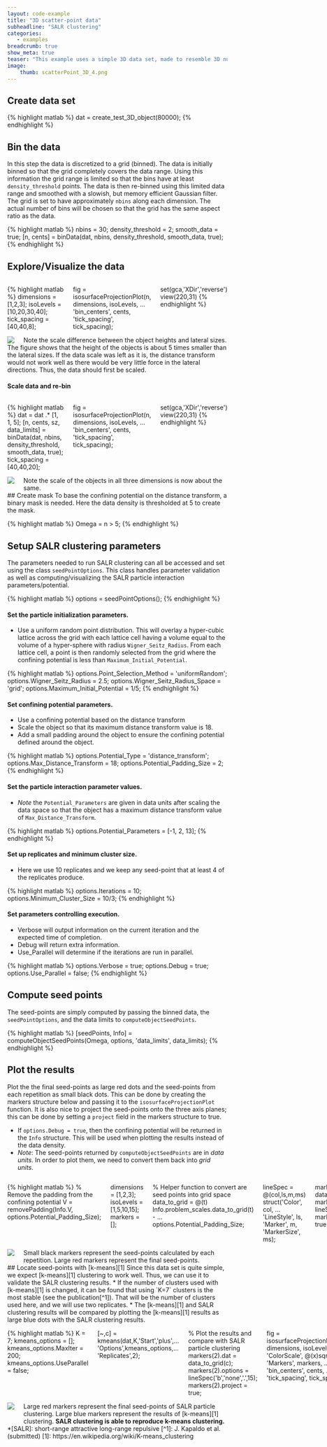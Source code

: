```yaml
---
layout: code-example
title: "3D scatter-point data"
subheadline: "SALR clustering"
categories:
   - examples
breadcrumb: true
show_meta: true
teaser: "This example uses a simple 3D data set, made to resemble 3D nuclei, for the purpose of validating the SALR particle clustering result with the k-means clustering result. The confining potential will be based on the distance transform, and all parameters for the SALR clustering, other than the particle's initial locations, will be exactly the same as those used for the 2D nuclei example."
image:
    thumb: scatterPoint_3D_4.png
---
```

 
## Create data set
 
{% highlight matlab %}
dat = create_test_3D_object(80000);
{% endhighlight %}
 
## Bin the data
 In this step the data is discretized to a grid (binned). The data is
 initially binned so that the grid completely covers the data range. Using
 this information the grid range is limited so that the bins have at least
 `density_threshold` points. The data is then re-binned using this limited
 data range and smoothed with a slowish, but memory efficient Gaussian
 filter. The grid is set to have approximately `nbins` along each
 dimension. The actual number of bins will be chosen so that the grid has
 the same aspect ratio as the data.
 
{% highlight matlab %}
nbins = 30;
density_threshold = 2;
smooth_data = true;
[n, cents] = binData(dat, nbins, density_threshold, smooth_data, true);
{% endhighlight %}
 
## Explore/Visualize the data
<div class="row">
<div class="medium-7 columns t30" markdown="1">
 
{% highlight matlab %}
dimensions = [1,2,3];
isoLevels = [10,20,30,40];
tick_spacing = [40,40,8];

fig = isosurfaceProjectionPlot(n, dimensions, isoLevels, ...
    'bin_centers', cents, 'tick_spacing', tick_spacing);

set(gca,'XDir','reverse')
view(220,31)
{% endhighlight %}
 
</div>
<div class="medium-5 columns t30">
 
<img src="\images\scatterPoint_3D_1.png">
<figcaption class="text-right">
Note the scale difference between the object heights and lateral sizes.
</figcaption>
 
</div>
</div>
 The figure shows that the height of the objects is about 5 times smaller
 than the lateral sizes. If the data scale was left as it is, the
 distance transform would not work well as there would be very little
 force in the lateral directions. Thus, the data should first be scaled.

#### Scale data and re-bin
<div class="row">
<div class="medium-7 columns t30" markdown="1">
 
{% highlight matlab %}
dat = dat .* [1, 1, 5];
[n, cents, sz, data_limits] = binData(dat, nbins, density_threshold, smooth_data, true);
tick_spacing = [40,40,20];

fig = isosurfaceProjectionPlot(n, dimensions, isoLevels, ...
    'bin_centers', cents, 'tick_spacing', tick_spacing);

set(gca,'XDir','reverse')
view(220,31)
{% endhighlight %}
 
</div>
<div class="medium-5 columns t30">
 
<img src="\images\scatterPoint_3D_2.png">
<figcaption class="text-right">
Note the scale of the objects in all three dimensions is now about the same.
</figcaption>
 
</div>
</div>
## Create mask
 To base the confining potential on the distance transform, a binary mask
 is needed. Here the data density is thresholded at 5 to create the mask.
 
{% highlight matlab %}
Omega = n > 5;
{% endhighlight %}
 
## Setup SALR clustering parameters
 The parameters needed to run SALR clustering can all be accessed and set
 using the class `seedPointOptions`. This class handles parameter
 validation as well as computing/visualizing the SALR particle interaction
 parameters/potential.
 
{% highlight matlab %}
options = seedPointOptions();
{% endhighlight %}
 
#### Set the particle initialization parameters.

 * Use a uniform random point distribution. This will overlay a
 hyper-cubic lattice across the grid with each lattice cell having a
 volume equal to the volume of a hyper-sphere with radius
 `Wigner_Seitz_Radius`. From each lattice cell, a point is then randomly
 selected from the grid where the confining potential is less than
 `Maximum_Initial_Potential`.
 
{% highlight matlab %}
options.Point_Selection_Method = 'uniformRandom';
options.Wigner_Seitz_Radius = 2.5;
options.Wigner_Seitz_Radius_Space = 'grid';
options.Maximum_Initial_Potential = 1/5;
{% endhighlight %}
 
#### Set confining potential parameters.

 * Use a confining potential based on the distance transform
 * Scale the object so that its maximum distance transform value is 18.
 * Add a small padding around the object to ensure the confining potential
 defined around the object.
 
{% highlight matlab %}
options.Potential_Type = 'distance_transform';
options.Max_Distance_Transform = 18;
options.Potential_Padding_Size = 2;
{% endhighlight %}
 
#### Set the particle interaction parameter values.

 * _Note_ the `Potential_Parameters` are given in data units after scaling
 the data space so that the object has a maximum distance transform value
 of `Max_Distance_Transform`.
 
{% highlight matlab %}
options.Potential_Parameters = [-1, 2, 13];
{% endhighlight %}
 
#### Set up replicates and minimum cluster size.

 * Here we use 10 replicates and we keep any seed-point that at least 4 of
   the replicates produce.
 
{% highlight matlab %}
options.Iterations = 10;
options.Minimum_Cluster_Size = 10/3;
{% endhighlight %}
 
#### Set parameters controlling execution.

 * Verbose will output information on the current iteration and the
 expected time of completion.
 * Debug will return extra information.
 * Use_Parallel will determine if the iterations are run in parallel.
 
{% highlight matlab %}
options.Verbose = true;
options.Debug = true;
options.Use_Parallel = false;
{% endhighlight %}
 
## Compute seed points
 The seed-points are simply computed by passing the binned data, the
 `seedPointOptions`, and the data limits to `computeObjectSeedPoints`.
 
{% highlight matlab %}
[seedPoints, Info] = computeObjectSeedPoints(Omega, options, 'data_limits', data_limits);
{% endhighlight %}
 
## Plot the results
 Plot the the final seed-points as large red dots and the seed-points from
 each repetition as small black dots. This can be done by creating the
 markers structure below and passing it to the `isosurfaceProjectionPlot`
 function. It is also nice to project the seed-points onto the three axis
 planes; this can be done by setting a `project` field in the markers
 structure to true.
 * If `options.Debug = true`, then the confining potential will be
 returned in the `Info` structure. This will be used when plotting the
 results instead of the data density.
 * _Note_: The seed-points returned by `computeObjectSeedPoints` are in
 _data units_. In order to plot them, we need to convert them back into
 _grid units_.
<div class="row">
<div class="medium-7 columns t30" markdown="1">
 
{% highlight matlab %}
% Remove the padding from the confining potential
V = removePadding(Info.V, options.Potential_Padding_Size);

dimensions = [1,2,3];
isoLevels = [1,5,10,15];
markers = [];

% Helper function to convert are seed points into grid space
data_to_grid = @(t) Info.problem_scales.data_to_grid(t) - ...
    options.Potential_Padding_Size;

lineSpec = @(col,ls,m,ms) struct('Color', col, ...
    'LineStyle', ls, 'Marker', m, 'MarkerSize', ms);

markers(3).dat = data_to_grid(seedPoints);
markers(3).options = lineSpec('r','none','.',15);
markers(3).project = true;

markers(1).dat = data_to_grid(Info.seedPoints_n);
markers(1).options = lineSpec('k','none','.',4);
markers(1).project = true;

fig = isosurfaceProjectionPlot(1./V, dimensions, isoLevels, ...
    'ColorScale', @(x)sqrt(x), ...
    'Markers', markers, ...
    'bin_centers', cents, ...
    'tick_spacing', tick_spacing);

set(gca,'XDir','reverse')
view(220,31)
{% endhighlight %}
 
</div>
<div class="medium-5 columns t30">
 
<img src="\images\scatterPoint_3D_3.png">
<figcaption class="text-right">
Small black markers represent the seed-points calculated by each repetition. Large red markers represent the final seed-points.
</figcaption>
 
</div>
</div>
## Locate seed-points with [k-means][1]
 Since this data set is quite simple, we expect [k-means][1] clustering to
 work well. Thus, we can use it to validate the SALR clustering results.
 * If the number of clusters used with [k-means][1] is changed, it can be
 found that using `K=7` clusters is the most stable (see the
 publication[^1]). That will be the number of clusters used here, and we
 will use two replicates.
 * The [k-means][1] and SALR clustering results will be compared by
 plotting the [k-means][1] results as large blue dots with the SALR
 clustering results.
<div class="row">
<div class="medium-7 columns t30" markdown="1">
 
{% highlight matlab %}
K = 7;
kmeans_options = [];
kmeans_options.MaxIter = 200;
kmeans_options.UseParallel = false;

[~,c] = kmeans(dat,K,'Start','plus',...
                     'Options',kmeans_options,...
                     'Replicates',2);

% Plot the results and compare with SALR particle clustering
markers(2).dat = data_to_grid(c);
markers(2).options = lineSpec('b','none','.',15);
markers(2).project = true;

fig = isosurfaceProjectionPlot(1./V, dimensions, isoLevels, ...
    'ColorScale', @(x)sqrt(x), ...
    'Markers', markers, ...
    'bin_centers', cents, ...
    'tick_spacing', tick_spacing);

set(gca,'XDir','reverse')
view(220,31)
{% endhighlight %}
 
</div>
<div class="medium-5 columns t30">
 
<img src="\images\scatterPoint_3D_4.png">
<figcaption class="text-right">
Large red markers represent the final seed-points of SALR particle clustering. Large blue markers represent the results of [k-means][1] clustering. <b>SALR clustering is able to reproduce k-means clustering.</b>
</figcaption>
 
</div>
</div>
 *[SALR]: short-range attractive long-range repulsive
 [^1]: J. Kapaldo et al. (submitted)
 [1]: https://en.wikipedia.org/wiki/K-means_clustering
